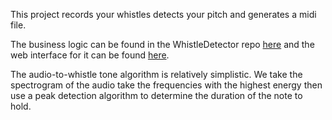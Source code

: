 This project records your whistles detects your pitch and generates a midi file.

The business logic can be found in the WhistleDetector repo [here](https://github.com/kkawabat/WhistleDetector) and the web interface for it can be found [here](https://github.com/kkawabat/portfolio/tree/main/app_whistle_detector).

The audio-to-whistle tone algorithm is relatively simplistic. We take the spectrogram of the audio take the frequencies with the highest energy then use a peak detection algorithm to determine the duration of the note to hold.